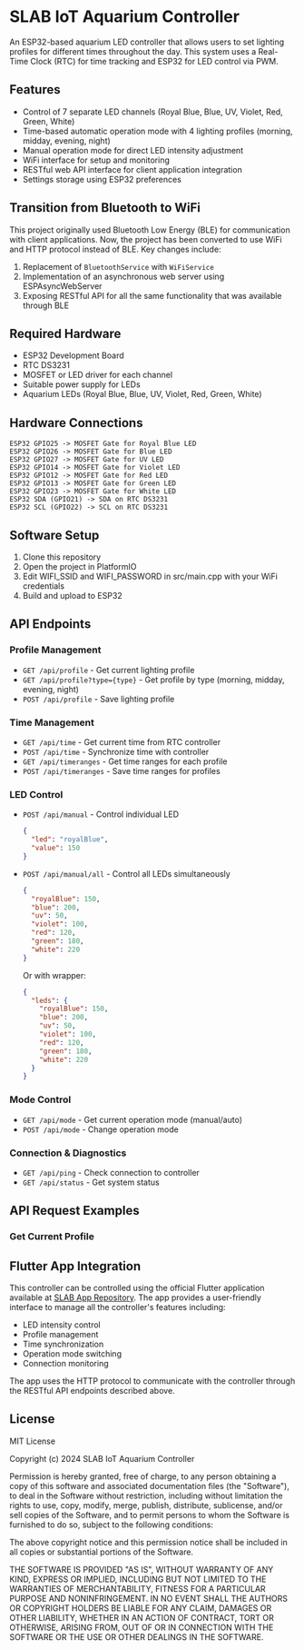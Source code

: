 # SLAB IoT Aquarium Controller

An ESP32-based aquarium LED controller that allows users to set lighting profiles for different times throughout the day. This system uses a Real-Time Clock (RTC) for time tracking and ESP32 for LED control via PWM.

## Features

- Control of 7 separate LED channels (Royal Blue, Blue, UV, Violet, Red, Green, White)
- Time-based automatic operation mode with 4 lighting profiles (morning, midday, evening, night)
- Manual operation mode for direct LED intensity adjustment
- WiFi interface for setup and monitoring
- RESTful web API interface for client application integration
- Settings storage using ESP32 preferences

## Transition from Bluetooth to WiFi

This project originally used Bluetooth Low Energy (BLE) for communication with client applications. Now, the project has been converted to use WiFi and HTTP protocol instead of BLE. Key changes include:

1. Replacement of `BluetoothService` with `WiFiService`
2. Implementation of an asynchronous web server using ESPAsyncWebServer
3. Exposing RESTful API for all the same functionality that was available through BLE

## Required Hardware

- ESP32 Development Board
- RTC DS3231
- MOSFET or LED driver for each channel
- Suitable power supply for LEDs
- Aquarium LEDs (Royal Blue, Blue, UV, Violet, Red, Green, White)

## Hardware Connections

```
ESP32 GPIO25 -> MOSFET Gate for Royal Blue LED
ESP32 GPIO26 -> MOSFET Gate for Blue LED
ESP32 GPIO27 -> MOSFET Gate for UV LED
ESP32 GPIO14 -> MOSFET Gate for Violet LED
ESP32 GPIO12 -> MOSFET Gate for Red LED
ESP32 GPIO13 -> MOSFET Gate for Green LED
ESP32 GPIO23 -> MOSFET Gate for White LED
ESP32 SDA (GPIO21) -> SDA on RTC DS3231
ESP32 SCL (GPIO22) -> SCL on RTC DS3231
```

## Software Setup

1. Clone this repository
2. Open the project in PlatformIO
3. Edit WIFI_SSID and WIFI_PASSWORD in src/main.cpp with your WiFi credentials
4. Build and upload to ESP32

## API Endpoints

### Profile Management
- `GET /api/profile` - Get current lighting profile
- `GET /api/profile?type={type}` - Get profile by type (morning, midday, evening, night)
- `POST /api/profile` - Save lighting profile

### Time Management
- `GET /api/time` - Get current time from RTC controller
- `POST /api/time` - Synchronize time with controller
- `GET /api/timeranges` - Get time ranges for each profile
- `POST /api/timeranges` - Save time ranges for profiles

### LED Control
- `POST /api/manual` - Control individual LED
  ```json
  {
    "led": "royalBlue",
    "value": 150
  }
  ```
- `POST /api/manual/all` - Control all LEDs simultaneously
  ```json
  {
    "royalBlue": 150,
    "blue": 200,
    "uv": 50,
    "violet": 100,
    "red": 120,
    "green": 180,
    "white": 220
  }
  ```
  Or with wrapper:
  ```json
  {
    "leds": {
      "royalBlue": 150,
      "blue": 200,
      "uv": 50,
      "violet": 100,
      "red": 120,
      "green": 180,
      "white": 220
    }
  }
  ```

### Mode Control
- `GET /api/mode` - Get current operation mode (manual/auto)
- `POST /api/mode` - Change operation mode

### Connection & Diagnostics
- `GET /api/ping` - Check connection to controller
- `GET /api/status` - Get system status

## API Request Examples

### Get Current Profile

## Flutter App Integration

This controller can be controlled using the official Flutter application available at [SLAB App Repository](https://github.com/albifhrzq/slab-app). The app provides a user-friendly interface to manage all the controller's features including:

- LED intensity control
- Profile management
- Time synchronization
- Operation mode switching
- Connection monitoring

The app uses the HTTP protocol to communicate with the controller through the RESTful API endpoints described above.

## License

MIT License

Copyright (c) 2024 SLAB IoT Aquarium Controller

Permission is hereby granted, free of charge, to any person obtaining a copy
of this software and associated documentation files (the "Software"), to deal
in the Software without restriction, including without limitation the rights
to use, copy, modify, merge, publish, distribute, sublicense, and/or sell
copies of the Software, and to permit persons to whom the Software is
furnished to do so, subject to the following conditions:

The above copyright notice and this permission notice shall be included in all
copies or substantial portions of the Software.

THE SOFTWARE IS PROVIDED "AS IS", WITHOUT WARRANTY OF ANY KIND, EXPRESS OR
IMPLIED, INCLUDING BUT NOT LIMITED TO THE WARRANTIES OF MERCHANTABILITY,
FITNESS FOR A PARTICULAR PURPOSE AND NONINFRINGEMENT. IN NO EVENT SHALL THE
AUTHORS OR COPYRIGHT HOLDERS BE LIABLE FOR ANY CLAIM, DAMAGES OR OTHER
LIABILITY, WHETHER IN AN ACTION OF CONTRACT, TORT OR OTHERWISE, ARISING FROM,
OUT OF OR IN CONNECTION WITH THE SOFTWARE OR THE USE OR OTHER DEALINGS IN THE
SOFTWARE.